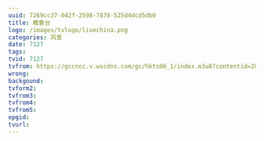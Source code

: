 ```yaml
---
uuid: 7269cc37-042f-2598-7878-525d4dcd5db0
title: 瞻鲁台
logo: /images/tvlogo/livechina.png
categories: 风景
date: 7127
tags:
tvid: 7127
tvfrom: https://gccncc.v.wscdns.com/gc/hkts06_1/index.m3u8?contentid=2820180516001
wrong:
backgound:
tvform2:
tvfrom3:
tvfrom4:
tvfrom5:
epgid:
tvurl:
---
```

